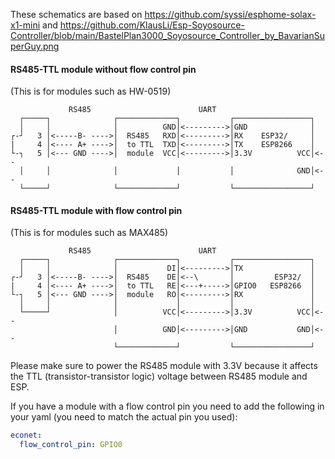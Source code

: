 These schematics are based on https://github.com/syssi/esphome-solax-x1-mini and https://github.com/KlausLi/Esp-Soyosource-Controller/blob/main/BastelPlan3000_Soyosource_Controller_by_BavarianSuperGuy.png

#### RS485-TTL module without flow control pin

(This is for modules such as HW-0519)

```text
             RS485                        UART
  ┌─────┐              ┌─────────────┐           ┌─────────────────┐
  │     │              │          GND│<--------->│GND              │
┌-┘   3 │<-----B- ---->│  RS485   RXD│<--------->│RX    ESP32/     │
|     4 │<---- A+ ---->│  to TTL  TXD│<--------->│TX    ESP8266    │
└-┐   5 │<--- GND ---->│  module  VCC│<--------->│3.3V          VCC│<--
  │     │              │             │           │              GND│<--
  └─────┘              └─────────────┘           └─────────────────┘

```

#### RS485-TTL module with flow control pin

(This is for modules such as MAX485)

```text
             RS485                        UART
  ┌─────┐              ┌─────────────┐           ┌─────────────────┐
  │     │              │           DI│<--------->│TX               │
┌-┘   3 │<-----B- ---->│  RS485    DE│<--\       │         ESP32/  │
|     4 │<---- A+ ---->│  to TTL   RE│<---+----->│GPIO0   ESP8266  │
└-┐   5 │<--- GND ---->│  module   RO│<--------->│RX               │
  │     │              │             │           │                 │
  └─────┘              │          VCC│<--------->│3.3V          VCC│<--
                       │          GND│<--------->│GND           GND│<--
                       └─────────────┘           └─────────────────┘
```

Please make sure to power the RS485 module with 3.3V because it affects the TTL (transistor-transistor logic) voltage between RS485 module and ESP.

If you have a module with a flow control pin you need to add the following in your yaml (you need to match the actual pin you used):

```yaml
econet:
  flow_control_pin: GPIO0
```